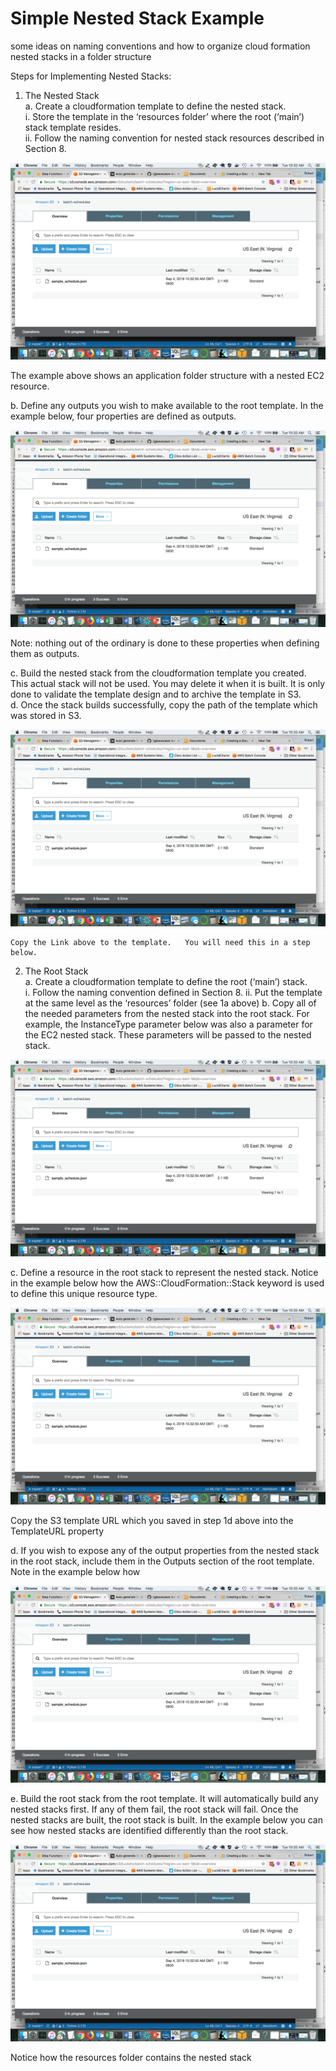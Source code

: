 # Simple Nested Stack Example
some ideas on naming conventions and how to organize cloud formation nested stacks in a folder structure

Steps for Implementing Nested Stacks:
1.	The Nested Stack  
a.	Create a cloudformation template to define the nested stack.  
i.	Store the template in the ‘resources folder’ where the root (‘main’) stack template resides.  
ii.	Follow the naming convention for nested stack resources described in Section 8.

![S3 Bucket](https://github.com/rjgleave/aws-batch-universal-scheduler/blob/master/assets/s3-bucket.png)

The example above shows an application folder structure with a nested EC2 resource.

b.	Define any outputs you wish to make available to the root template.   In the example below, four properties are defined as outputs.     

![S3 Bucket](https://github.com/rjgleave/aws-batch-universal-scheduler/blob/master/assets/s3-bucket.png)

Note:  nothing out of the ordinary is done to these properties when defining them as outputs.
 
c.	Build the nested stack from the cloudformation template you created.   This actual stack will not be used.   You may delete it when it is built.    It is only done to validate the template design and to archive the template in S3.  
d.	Once the stack builds successfully, copy the path of the template which was stored in S3.   

![S3 Bucket](https://github.com/rjgleave/aws-batch-universal-scheduler/blob/master/assets/s3-bucket.png)
 
	Copy the Link above to the template.   You will need this in a step below.

2.	The Root Stack  
a.	Create a cloudformation template to define the root (‘main’) stack.  
i.	Follow the naming convention defined in Section 8.
ii.	Put the template at the same level as the ‘resources’ folder (see 1a above) 
b.	Copy all of the needed parameters from the nested stack into the root stack.  For example, the InstanceType parameter below was also a parameter for the EC2 nested stack.   These parameters will be passed to the nested stack.

![S3 Bucket](https://github.com/rjgleave/aws-batch-universal-scheduler/blob/master/assets/s3-bucket.png)
 
c.	Define a resource in the root stack to represent the nested stack.    Notice in the example below how the AWS::CloudFormation::Stack keyword is used to define this unique resource type.

![S3 Bucket](https://github.com/rjgleave/aws-batch-universal-scheduler/blob/master/assets/s3-bucket.png)
 
Copy the S3 template URL which you saved in step 1d above into the TemplateURL property

d.	If you wish to expose any of the output properties from the nested stack in the root stack, include them in the Outputs section of the root template.   Note in the example below how 

![S3 Bucket](https://github.com/rjgleave/aws-batch-universal-scheduler/blob/master/assets/s3-bucket.png)
 

e.	Build the root stack from the root template.   It will automatically build any nested stacks first.   If any of them fail, the root stack will fail.    Once the nested stacks are built, the root stack is built.    In the example below you can see how nested stacks are identified differently than the root stack.

![S3 Bucket](https://github.com/rjgleave/aws-batch-universal-scheduler/blob/master/assets/s3-bucket.png)
 
Notice how the resources folder contains the nested stack

